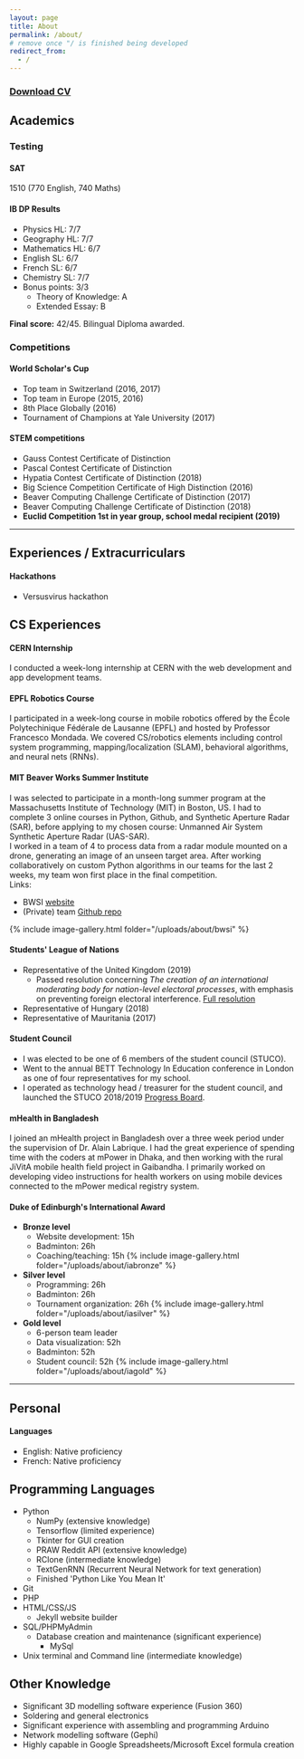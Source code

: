 ```yaml
---
layout: page
title: About
permalink: /about/
# remove once "/ is finished being developed
redirect_from:
  - /
---
```



### [Download CV](/assets/CV2.pdf)  

## Academics

### Testing

#### **SAT**

1510 (770 English, 740 Maths)

#### **IB DP Results**

* Physics HL: 7/7
* Geography HL: 7/7
* Mathematics HL: 6/7
* English SL: 6/7
* French SL: 6/7
* Chemistry SL: 7/7
* Bonus points: 3/3
  * Theory of Knowledge: A
  * Extended Essay: B
  
**Final score:** 42/45. 
Bilingual Diploma awarded. 

### Competitions

#### **World Scholar's Cup**

* Top team in Switzerland (2016, 2017)  
* Top team in Europe (2015, 2016)  
* 8th Place Globally (2016)  
* Tournament of Champions at Yale University (2017)

#### **STEM competitions**

* Gauss Contest Certificate of Distinction
* Pascal Contest Certificate of Distinction
* Hypatia Contest Certificate of Distinction (2018)
* Big Science Competition Certificate of High Distinction (2016)
* Beaver Computing Challenge Certificate of Distinction (2017)  
* Beaver Computing Challenge Certificate of Distinction (2018)  
* **Euclid Competition 1st in year group, school medal recipient (2019)**

---

## Experiences / Extracurriculars

#### Hackathons

* Versusvirus hackathon

## CS Experiences

#### **CERN Internship**

I conducted a week-long internship at CERN with the web development and app development teams.  

#### **EPFL Robotics Course**

I participated in a week-long course in mobile robotics offered by the École Polytechinique Fédérale de Lausanne (EPFL) and hosted by Professor Francesco Mondada. We covered CS/robotics elements including control system programming, mapping/localization (SLAM), behavioral algorithms, and neural nets (RNNs).
<!-- Add imgur album? -->

#### **MIT Beaver Works Summer Institute**

I was selected to participate in a month-long summer program at the Massachusetts Institute of Technology (MIT) in Boston, US. I had to complete 3 online courses in Python, Github, and Synthetic Aperture Radar (SAR), before applying to my chosen course: Unmanned Air System Synthetic Aperture Radar (UAS-SAR).  
I worked in a team of 4 to process data from a radar module mounted on a drone, generating an image of an unseen target area. After working collaboratively on custom Python algorithms in our teams for the last 2 weeks, my team won first place in the final competition.  
Links:  

* BWSI [website](https://beaverworks.ll.mit.edu/CMS/bw/bwsi)
* (Private) team [Github repo](https://github.com/bwsiuassar/Team-1)
<!-- * [Imgur album](https://imgur.com/gallery/GVwI00W) of BWSI photos -->
{% include image-gallery.html folder="/uploads/about/bwsi" %}
<br>

#### **Students' League of Nations**

* Representative of the United Kingdom (2019)
  * Passed resolution concerning _The creation of an international moderating body for nation-level electoral processes_, with emphasis on preventing foreign electoral interference. [Full resolution](/assets/UNITED_KINGDOM_RESOLUTION_2019_FINAL-2.pdf)
* Representative of Hungary (2018)  
* Representative of Mauritania (2017)  

#### **Student Council**

* I was elected to be one of 6 members of the student council (STUCO).
* Went to the annual BETT Technology In Education conference in London as one of four representatives for my school.
* I operated as technology head / treasurer for the student council, and launched the STUCO 2018/2019 [Progress Board]("https://trello.com/b/0gDNpCZ0/stuco-progress-board-2019").  

#### **mHealth in Bangladesh**

I joined an mHealth project in Bangladesh over a three week period under the supervision of Dr. Alain Labrique. I had the great experience of spending time with the coders at mPower in Dhaka, and then working with the rural JiVitA mobile health field project in Gaibandha. I primarily worked on developing video instructions for health workers on using mobile devices connected to the mPower medical registry system.

#### **Duke of Edinburgh's International Award**

* **Bronze level**
  * Website development: 15h
  * Badminton: 26h
  * Coaching/teaching: 15h
{% include image-gallery.html folder="/uploads/about/iabronze" %}
* **Silver level**
  * Programming: 26h
  * Badminton: 26h
  * Tournament organization: 26h
{% include image-gallery.html folder="/uploads/about/iasilver" %}
* **Gold level**
  * 6-person team leader
  * Data visualization: 52h
  * Badminton: 52h
  * Student council: 52h
{% include image-gallery.html folder="/uploads/about/iagold" %}
<!-- Add images! -->

---

## Personal

#### **Languages**

* English: Native proficiency
* French: Native proficiency

## Programming Languages

* Python  
  * NumPy (extensive knowledge)
  * Tensorflow (limited experience)  
  * Tkinter for GUI creation  
  * PRAW Reddit API (extensive knowledge)  
  * RClone (intermediate knowledge)
  * TextGenRNN (Recurrent Neural Network for text generation)
  * Finished 'Python Like You Mean It'
* Git  
* PHP  
* HTML/CSS/JS  
  * Jekyll website builder
* SQL/PHPMyAdmin  
  * Database creation and maintenance (significant experience)  
    * MySql  
* Unix terminal and Command line (intermediate knowledge)

## Other Knowledge

* Significant 3D modelling software experience (Fusion 360)
* Soldering and general electronics
* Significant experience with assembling and programming Arduino
* Network modelling software (Gephi)
* Highly capable in Google Spreadsheets/Microsoft Excel formula creation  